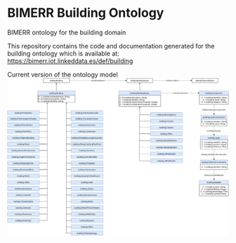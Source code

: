 # BIMERR Building Ontology
BIMERR ontology for the building domain

This repository contains the code and documentation generated for the building ontology which is available at: https://bimerr.iot.linkeddata.es/def/building

Current version of the ontology model
![Current version of the model](https://github.com/oeg-upm/bimerr-building/blob/master/diagrams/diagram.jpg "Building model")
